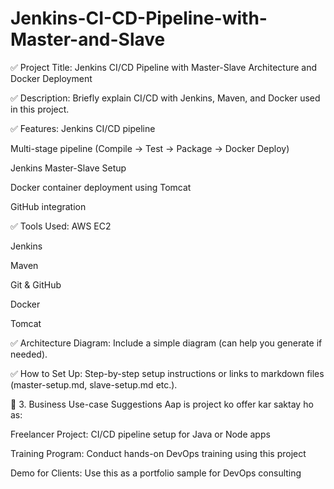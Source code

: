 # Jenkins-CI-CD-Pipeline-with-Master-and-Slave

✅ Project Title:
Jenkins CI/CD Pipeline with Master-Slave Architecture and Docker Deployment

✅ Description:
Briefly explain CI/CD with Jenkins, Maven, and Docker used in this project.


✅ Features:
Jenkins CI/CD pipeline

Multi-stage pipeline (Compile → Test → Package → Docker Deploy)

Jenkins Master-Slave Setup

Docker container deployment using Tomcat

GitHub integration

✅ Tools Used:
AWS EC2

Jenkins

Maven

Git & GitHub

Docker

Tomcat

✅ Architecture Diagram:
Include a simple diagram (can help you generate if needed).

✅ How to Set Up:
Step-by-step setup instructions or links to markdown files (master-setup.md, slave-setup.md etc.).


💼 3. Business Use-case Suggestions
Aap is project ko offer kar saktay ho as:

Freelancer Project: CI/CD pipeline setup for Java or Node apps

Training Program: Conduct hands-on DevOps training using this project

Demo for Clients: Use this as a portfolio sample for DevOps consulting
